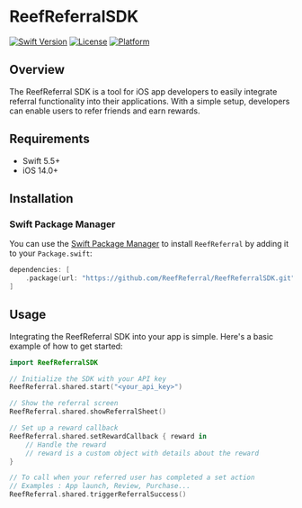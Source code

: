 # ReefReferralSDK

[![Swift Version](https://img.shields.io/badge/Swift-5.5-orange.svg)](https://swift.org)
[![License](https://img.shields.io/badge/License-MIT-blue.svg)](https://opensource.org/licenses/MIT)
[![Platform](https://img.shields.io/badge/Platform-iOS-lightgrey.svg)](https://developer.apple.com/swift/)

## Overview

The ReefReferral SDK is a tool for iOS app developers to easily integrate referral functionality into their applications. With a simple setup, developers can enable users to refer friends and earn rewards.


## Requirements

- Swift 5.5+
- iOS 14.0+

## Installation

### Swift Package Manager

You can use the [Swift Package Manager](https://swift.org/package-manager/) to install `ReefReferral` by adding it to your `Package.swift`:

```swift
dependencies: [
    .package(url: "https://github.com/ReefReferral/ReefReferralSDK.git", from: "1.0.0")
]
```

## Usage

Integrating the ReefReferral SDK into your app is simple. 
Here's a basic example of how to get started:

```swift
import ReefReferralSDK

// Initialize the SDK with your API key
ReefReferral.shared.start("<your_api_key>")

// Show the referral screen
ReefReferral.shared.showReferralSheet()

// Set up a reward callback
ReefReferral.shared.setRewardCallback { reward in
    // Handle the reward
    // reward is a custom object with details about the reward
}

// To call when your referred user has completed a set action
// Examples : App launch, Review, Purchase...
ReefReferral.shared.triggerReferralSuccess()

```

